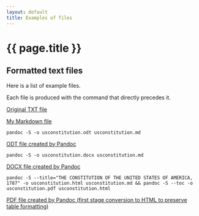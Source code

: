 ```yaml
---
layout: default
title: Examples of files
---
```


# {{ page.title }}

## Formatted text files

Here is a list of example files. 

Each file is produced with the command that directly precedes it.

<a href="{{ base.url}}/refsheets/examples/usconstitution.txt" target="_blank">Original TXT file</a>

<a href="{{ base.url}}/refsheets/examples/usconstitution.md" target="_blank">My Markdown file</a>

```
pandoc -S -o usconstitution.odt usconstitution.md
```

<a href="{{ base.url}}/refsheets/examples/usconstitution.odt" target="_blank">ODT file created by Pandoc</a>

```
pandoc -S -o usconstitution.docx usconstitution.md
```

<a href="{{ base.url}}/refsheets/examples/usconstitution.docx" target="_blank">DOCX file created by Pandoc</a>

```
pandoc -S --title="THE CONSTITUTION OF THE UNITED STATES OF AMERICA, 1787" -o usconstitution.html usconstitution.md && pandoc -S --toc -o usconstitution.pdf usconstitution.html
```
<a href="{{ base.url}}/refsheets/examples/usconstitution.pdf" target="_blank">PDF file created by Pandoc (first stage conversion to HTML to preserve table formatting)</a>